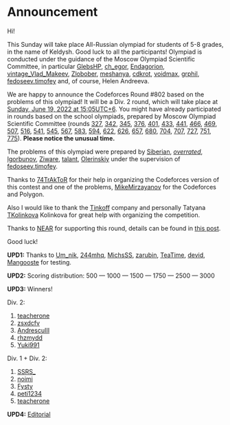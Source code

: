 # Announcement

Hi!

This Sunday will take place All-Russian olympiad for students of 5-8 grades, in the name of Keldysh. Good luck to all the participants! Olympiad is conducted under the guidance of the Moscow Olympiad Scientific Committee, in particular [GlebsHP](https://codeforces.com/profile/GlebsHP "International Grandmaster GlebsHP"), [ch_egor](https://codeforces.com/profile/ch_egor "International Grandmaster ch_egor"), [Endagorion](https://codeforces.com/profile/Endagorion "Legendary Grandmaster Endagorion"), [vintage_Vlad_Makeev](https://codeforces.com/profile/vintage_Vlad_Makeev "International Grandmaster vintage_Vlad_Makeev"), [Zlobober](https://codeforces.com/profile/Zlobober "International Grandmaster Zlobober"), [meshanya](https://codeforces.com/profile/meshanya "Grandmaster meshanya"), [cdkrot](https://codeforces.com/profile/cdkrot "International Grandmaster cdkrot"), [voidmax](https://codeforces.com/profile/voidmax "Grandmaster voidmax"), [grphil](https://codeforces.com/profile/grphil "Grandmaster grphil"), [fedoseev.timofey](https://codeforces.com/profile/fedoseev.timofey "International Grandmaster fedoseev.timofey") and, of course, Helen Andreeva.

We are happy to announce the Codeforces Round #802 based on the problems of this olympiad! It will be a Div. 2 round, which will take place at [Sunday, June 19, 2022 at 15:05UTC+6](https://codeforces.com/https://www.timeanddate.com/worldclock/fixedtime.html?day=19&month=6&year=2022&hour=12&min=5&sec=0&p1=166). You might have already participated in rounds based on the school olympiads, prepared by Moscow Olympiad Scientific Committee (rounds [327](https://codeforces.com/blog/entry/21185), [342](https://codeforces.com/blog/entry/23309), [345](https://codeforces.com/blog/entry/43615), [376](https://codeforces.com/blog/entry/47769), [401](https://codeforces.com/blog/entry/50613), [433](https://codeforces.com/blog/entry/54350), [441](https://codeforces.com/blog/entry/55201), [466](https://codeforces.com/blog/entry/57981), [469](https://codeforces.com/blog/entry/58229), [507](https://codeforces.com/blog/entry/61638), [516](https://codeforces.com/blog/entry/62440), [541](https://codeforces.com/blog/entry/65433), [545](https://codeforces.com/blog/entry/65768), [567](https://codeforces.com/blog/entry/67703), [583](https://codeforces.com/blog/entry/69538), [594](https://codeforces.com/blog/entry/70680), [622](https://codeforces.com/blog/entry/74106), [626](https://codeforces.com/blog/entry/52457), [657](https://codeforces.com/blog/entry/80214), [680](https://codeforces.com/blog/entry/84198), [704](https://codeforces.com/blog/entry/87791), [707](https://codeforces.com/blog/entry/88590), [727](https://codeforces.com/blog/entry/91905), [751](https://codeforces.com/blog/entry/95864), [775](https://codeforces.com/blog/entry/100591)).  **Please notice the unusual time.** 

The problems of this olympiad were prepared by [Siberian](https://codeforces.com/profile/Siberian "Grandmaster Siberian"), [_overrated_](https://codeforces.com/profile/_overrated_ "Master _overrated_"), [Igorbunov](https://codeforces.com/profile/Igorbunov "Grandmaster Igorbunov"), [Ziware](https://codeforces.com/profile/Ziware "International Master Ziware"), [talant](https://codeforces.com/profile/talant "Master talant"), [Olerinskiy](https://codeforces.com/profile/Olerinskiy "Master Olerinskiy") under the supervision of [fedoseev.timofey](https://codeforces.com/profile/fedoseev.timofey "International Grandmaster fedoseev.timofey").

Thanks to [74TrAkToR](https://codeforces.com/profile/74TrAkToR "Grandmaster 74TrAkToR") for their help in organizing the Codeforces version of this contest and one of the problems, [MikeMirzayanov](https://codeforces.com/profile/MikeMirzayanov "Headquarters, MikeMirzayanov") for the Codeforces and Polygon.

Also I would like to thank the [Tinkoff](https://codeforces.com/https://tinkoff.ru) company and personally Tatyana [TKolinkova](https://codeforces.com/profile/TKolinkova "Unrated, TKolinkova") Kolinkova for great help with organizing the competition.

Thanks to [NEAR](https://codeforces.com/https://near.org/) for supporting this round, details can be found in [this post](https://codeforces.com/blog/entry/101398).

Good luck!

**UPD1:** Thanks to [Um_nik](https://codeforces.com/profile/Um_nik "Legendary Grandmaster Um_nik"), [244mhq](https://codeforces.com/profile/244mhq "Legendary Grandmaster 244mhq"), [MichsSS](https://codeforces.com/profile/MichsSS "Specialist MichsSS"), [zarubin](https://codeforces.com/profile/zarubin "Specialist zarubin"), [TeaTime](https://codeforces.com/profile/TeaTime "Master TeaTime"), [devid](https://codeforces.com/profile/devid "Master devid"), [Mangooste](https://codeforces.com/profile/Mangooste "Grandmaster Mangooste") for testing.

**UPD2:** Scoring distribution: 500 — 1000 — 1500 — 1750 — 2500 — 3000

**UPD3:** Winners!

Div. 2:

 1. [teacherone](https://codeforces.com/profile/teacherone "Newbie teacherone")
2. [zsxdcfv](https://codeforces.com/profile/zsxdcfv "Newbie zsxdcfv")
3. [AndrescuIII](https://codeforces.com/profile/AndrescuIII "Expert AndrescuIII")
4. [rhzmydd](https://codeforces.com/profile/rhzmydd "Newbie rhzmydd")
5. [Yuki991](https://codeforces.com/profile/Yuki991 "Pupil Yuki991")

Div. 1 + Div. 2:

 1. [SSRS_](https://codeforces.com/profile/SSRS_ "Legendary Grandmaster SSRS_")
2. [noimi](https://codeforces.com/profile/noimi "International Grandmaster noimi")
3. [Fysty](https://codeforces.com/profile/Fysty "Master Fysty")
4. [peti1234](https://codeforces.com/profile/peti1234 "International Grandmaster peti1234")
5. [teacherone](https://codeforces.com/profile/teacherone "Newbie teacherone")

**UPD4:** [Editorial](Tutorial_(en).md)


